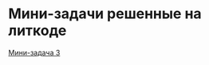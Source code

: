 # Мини-задачи решенные на литкоде

[Мини-задача 3](https://leetcode.com/problems/binary-search/submissions/1167658764)
